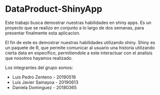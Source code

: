 # DataProduct-ShinyApp

Este trabajo busca demostrar nuestras habilidades en shiny apps. Es un  proyecto que se realizo en conjunto a lo largo de dos semanas, para presentar finalmente esta aplicacion. 

El fin de este es demostrar nuestras habilidades utilizando shiny. Shiny es un paquete de R, que permite comunicar al usuario una historia utilizando cierta data en especifico, permitiendole a este interactuar con el analisis que nosotros hayamos realizado.



Los integrantes del grupo somos:

* Luis Pedro Zenteno    -   20190516
* Luis Javier Samayoa   -   20190613
* Daniela Dominguez     -   20180365

